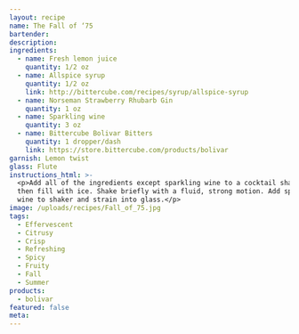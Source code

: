 ```yaml
---
layout: recipe
name: The Fall of ‘75
bartender:
description:
ingredients:
  - name: Fresh lemon juice
    quantity: 1/2 oz
  - name: Allspice syrup
    quantity: 1/2 oz
    link: http://bittercube.com/recipes/syrup/allspice-syrup
  - name: Norseman Strawberry Rhubarb Gin
    quantity: 1 oz
  - name: Sparkling wine
    quantity: 3 oz
  - name: Bittercube Bolivar Bitters
    quantity: 1 dropper/dash
    link: https://store.bittercube.com/products/bolivar
garnish: Lemon twist
glass: Flute
instructions_html: >-
  <p>Add all of the ingredients except sparkling wine to a cocktail shaker and
  then fill with ice. Shake briefly with a fluid, strong motion. Add sparkling
  wine to shaker and strain into glass.</p>
image: /uploads/recipes/Fall_of_75.jpg
tags:
  - Effervescent
  - Citrusy
  - Crisp
  - Refreshing
  - Spicy
  - Fruity
  - Fall
  - Summer
products:
  - bolivar
featured: false
meta:
---
```



